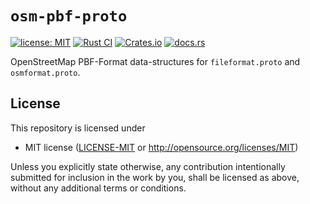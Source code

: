 # `osm-pbf-proto`


[![license: MIT](https://img.shields.io/badge/license-MIT-blue.svg)](#license)
[![Rust CI](https://github.com/HellButcher/osm-pbf-proto/actions/workflows/rust.yml/badge.svg)](https://github.com/HellButcher/osm-pbf-proto/actions/workflows/rust.yml)
[![Crates.io](https://img.shields.io/crates/v/osm-pbf-proto.svg?label=osm-pbf-proto)](https://crates.io/crates/osm-pbf-proto)
[![docs.rs](https://docs.rs/osm-pbf-proto/badge.svg)](https://docs.rs/osm-pbf-proto/)

OpenStreetMap PBF-Format data-structures for `fileformat.proto` and `osmformat.proto`.

## License

[license]: #license

This repository is licensed under

* MIT license ([LICENSE-MIT] or <http://opensource.org/licenses/MIT>)

Unless you explicitly state otherwise, any contribution intentionally submitted
for inclusion in the work by you, shall be licensed as above, without any
additional terms or conditions.

[LICENSE-MIT]: LICENSE-MIT
